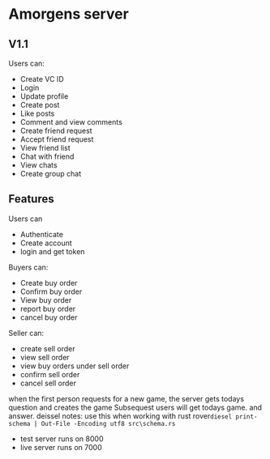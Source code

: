 # Amorgens server


## V1.1
Users can: 
- Create VC ID
- Login 
- Update profile 
- Create post 
- Like posts
- Comment and view comments
- Create friend request 
- Accept friend request 
- View friend list 
- Chat with friend
- View chats 
- Create group chat 



## Features

Users can 
- Authenticate 
- Create account 
- login and get token


Buyers can: 
- Create buy order
- Confirm buy order 
- View buy order
- report buy order
- cancel buy order


Seller can: 
- create sell order
- view sell order
- view buy orders under sell order
- confirm sell order
- cancel sell order 

when the first person requests for a new game, the server gets todays question and creates the game Subsequest users will get todays game. and answer. 
deissel notes: use this when working with rust rover` diesel print-schema | Out-File -Encoding utf8 src\schema.rs
`

- test server runs on 8000
- live server runs on 7000